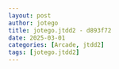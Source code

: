 ```yaml
---
layout: post
author: jotego
title: jotego.jtdd2 - d893f72
date: 2025-03-01
categories: [Arcade, jtdd2]
tags: [jotego.jtdd2]
---
```


